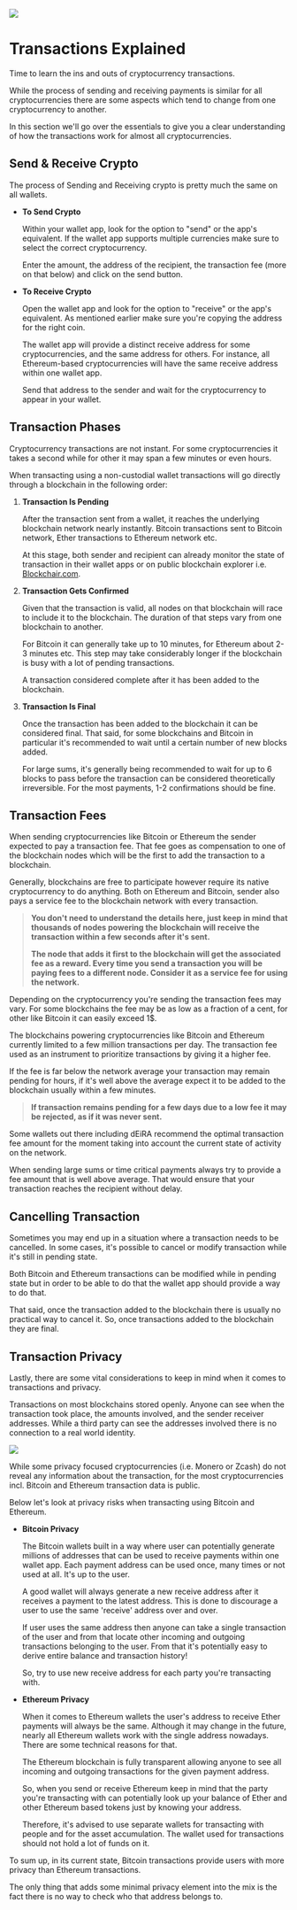 ![](../images/08-main-l.png)

# Transactions Explained

Time to learn the ins and outs of cryptocurrency transactions.

While the process of sending and receiving payments is similar for all cryptocurrencies there are some aspects which tend to change from one cryptocurrency to another. 

In this section we'll go over the essentials to give you a clear understanding of how the transactions work for almost all cryptocurrencies.

## Send & Receive Crypto

The process of Sending and Receiving crypto is pretty much the same on all wallets.

- **To Send Crypto**
    
    Within your wallet app, look for the option to "send" or the app's equivalent. If the wallet app supports multiple currencies make sure to select the correct cryptocurrency.
    
    Enter the amount, the address of the recipient, the transaction fee (more on that below) and click on the send button.
    
- **To Receive Crypto**

    Open the wallet app and look for the option to "receive" or the app's equivalent. As mentioned earlier make sure you're copying the address for the right coin.
    
    The wallet app will provide a distinct receive address for some cryptocurrencies, and the same address for others. For instance, all Ethereum-based cryptocurrencies will have the same receive address within one wallet app.
    
    Send that address to the sender and wait for the cryptocurrency to appear in your wallet.

## Transaction Phases

Cryptocurrency transactions are not instant. For some cryptocurrencies it takes a second while for other it may span a few minutes or even hours.

When transacting using а non-custodial wallet transactions will go directly through a blockchain in the following order:

1. **Transaction Is Pending**

    After the transaction sent from a wallet, it reaches the underlying blockchain network nearly instantly. Bitcoin transactions sent to Bitcoin network, Ether transactions to Ethereum network etc.
    
    At this stage, both sender and recipient can already monitor the state of transaction in their wallet apps or on public blockchain explorer i.e. [Blockchair.com](https://blockchair.com).

2. **Transaction Gets Confirmed**

    Given that the transaction is valid, all nodes on that blockchain will race to include it to the blockchain. The duration of that steps vary from one blockchain to another. 
    
    For Bitcoin it can generally take up to 10 minutes, for Ethereum about 2-3 minutes etc. This step may take considerably longer if the blockchain is busy with a lot of pending transactions.
    
    A transaction considered complete after it has been added to the blockchain.

3. **Transaction Is Final**

    Once the transaction has been added to the blockchain it can be considered final. That said, for some blockchains and Bitcoin in particular it's recommended to wait until a certain number of new blocks added. 
    
    For large sums, it's generally being recommended to wait for up to 6 blocks to pass before the transaction can be considered theoretically irreversible. For the most payments, 1-2 confirmations should be fine.

## Transaction Fees

When sending cryptocurrencies like Bitcoin or Ethereum the sender expected to pay a transaction fee. That fee goes as compensation to one of the blockchain nodes which will be the first to add the transaction to a blockchain.

Generally, blockchains are free to participate however require its native cryptocurrency to do anything. Both on Ethereum and Bitcoin, sender also pays a service fee to the blockchain network with every transaction.

> **You don't need to understand the details here, just keep in mind that thousands of nodes powering the blockchain will receive the transaction within a few seconds after it's sent.** 
>
> **The node that adds it first to the blockchain will get the associated fee as a reward. Every time you send a transaction you will be paying fees to a different node. Consider it as a service fee for using the network.**

Depending on the cryptocurrency you're sending the transaction fees may vary. For some blockchains the fee may be as low as a fraction of a cent, for other like Bitcoin it can easily exceed 1$.

The blockchains powering cryptocurrencies like Bitcoin and Ethereum currently limited to a few million transactions per day. The transaction fee used as an instrument to prioritize transactions by giving it a higher fee.  

If the fee is far below the network average your transaction may remain pending for hours, if it's well above the average expect it to be added to the blockchain usually within a few minutes.

> **If transaction remains pending for a few days due to a low fee it may be rejected, as if it was never sent.**

Some wallets out there including dEiRA recommend the optimal transaction fee amount for the moment taking into account the current state of activity on the network.

When sending large sums or time critical payments always try to provide a fee amount that is well above average. That would ensure that your transaction reaches the recipient without delay.

## Cancelling Transaction

Sometimes you may end up in a situation where a transaction needs to be cancelled. In some cases, it's possible to cancel or modify transaction while it's still in pending state. 

Both Bitcoin and Ethereum transactions can be modified while in pending state but in order to be able to do that the wallet app should provide a way to do that.

That said, once the transaction added to the blockchain there is usually no practical way to cancel it. So, once transactions added to the blockchain they are final.

## Transaction Privacy

Lastly, there are some vital considerations to keep in mind when it comes to transactions and privacy.

Transactions on most blockchains stored openly. Anyone can see when the transaction took place, the amounts involved, and the sender receiver addresses. While a third party can see the addresses involved there is no connection to a real world identity.

![](../images/08-02-l.png)

While some privacy focused cryptocurrencies (i.e. Monero or Zcash) do not reveal any information about the transaction, for the most cryptocurrencies incl. Bitcoin and Ethereum transaction data is public.

Below let's look at privacy risks when transacting using Bitcoin and Ethereum.

- **Bitcoin Privacy**

    The Bitcoin wallets built in a way where user can potentially generate millions of addresses that can be used to receive payments within one wallet app. Each payment address can be used once, many times or not used at all. It's up to the user. 
    
    A good wallet will always generate a new receive address after it receives a payment to the latest address. This is done to discourage a user to use the same 'receive' address over and over.
    
    If user uses the same address then anyone can take a single transaction of the user and from that locate other incoming and outgoing transactions belonging to the user. From that it's potentially easy to derive entire balance and transaction history!
    
    So, try to use new receive address for each party you're transacting with.

- **Ethereum Privacy**

    When it comes to Ethereum wallets the user's address to receive Ether payments will always be the same. Although it may change in the future, nearly all Ethereum wallets work with the single address nowadays. There are some technical reasons for that.
    
    The Ethereum blockchain is fully transparent allowing anyone to see all incoming and outgoing transactions for the given payment address.
    
    So, when you send or receive Ethereum keep in mind that the party you're transacting with can potentially look up your balance of Ether and other Ethereum based tokens just by knowing your address.
    
    Therefore, it's advised to use separate wallets for transacting with people and for the asset accumulation. The wallet used for transactions should not hold a lot of funds on it.
    
To sum up, in its current state, Bitcoin transactions provide users with more privacy than Ethereum transactions. 

The only thing that adds some minimal privacy element into the mix is the fact there is no way to check who that address belongs to.
